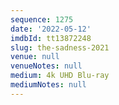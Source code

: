 ```yaml
---
sequence: 1275
date: '2022-05-12'
imdbId: tt13872248
slug: the-sadness-2021
venue: null
venueNotes: null
medium: 4k UHD Blu-ray
mediumNotes: null
---
```


